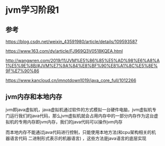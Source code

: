 # jvm学习阶段1

## 参考

https://blog.csdn.net/weixin_43591980/article/details/109593587

https://www.163.com/dy/article/FJ969Q3V0518KQEA.html

http://wangwren.com/2019/11/JVM%E5%86%85%E5%AD%98%E6%A8%A1%E5%9E%8B/#JVM%E7%9A%84%E8%BF%90%E8%A1%8C%E5%8E%9F%E7%90%86

https://www.kancloud.cn/imnotdown1019/java_core_full/1012266

## jvm内存和本地内存



jvm即java虚拟机，java虚拟机通过软件的方式模拟一台硬件电脑，jvm虚拟机专门运行我们的java代码，那么jvm虚拟机就会占用内存中的一部分内存作为这台虚拟机的专用内存即jvm内存，我们的java代码可以操作jvm内存



而本地内存不能通过java代码进行控制，只能使用本地方法(和cpu架构相关的机器语言代码 二进制形式表示的机器语言) ，这些方法是java语言的底层实现